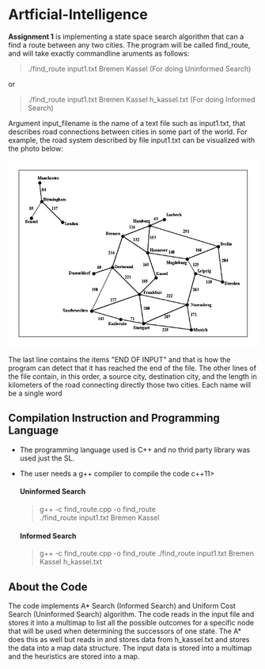 # Artficial-Intelligence

**Assignment 1** is implementing a state space search algorithm that can a find a route between any two cities. The program will be called find_route, and will take exactly commandline aruments as follows:

  >./find_route input1.txt Bremen Kassel (For doing Uninformed Search)
  
  or 
  
  >./find_route input1.txt Bremen Kassel h_kassel.txt (For doing Informed Search)

Argument input_filename is the name of a text file such as input1.txt, that describes road connections between cities in some part of the world. For example, the road system described by file input1.txt can be visualized with the photo below:

<img src="photo.gif" title="Visualized Photo"/>


The last line contains the items "END OF INPUT" and that is how the program can detect that it has reached the end of the file. The other lines of the file contain, in this order, a source city, destination city, and the length in kilometers of the road connecting directly those two cities. Each name will be a single word


## Compilation Instruction and Programming Language 

* The programming language used is C++ and no thrid party library was used just the SL. 
* The user needs a g++ compiler to compile the code c++11>


  #### Uninformed Search 
    > g++ -c find_route.cpp -o find_route<br>
    >./find_route input1.txt Bremen Kassel

  #### Informed Search
    >g++ -c find_route.cpp -o find_route
    >./find_route input1.txt Bremen Kassel h_kassel.txt
  
  
 ## About the Code
  
 The code implements A* Search (Informed Search) and Uniform Cost Search (Uninformed Search) algorithm. The code reads in the input file and stores it into a multimap to list all the possible outcomes for a specific node that will be used when determining the successors of one state. The A* does this as well but reads in and stores data from h_kassel.txt and stores the data into a map data structure. The input data is stored into a multimap and the heuristics are stored into a map.
